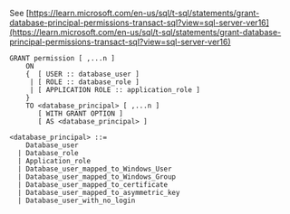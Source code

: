 See [https://learn.microsoft.com/en-us/sql/t-sql/statements/grant-database-principal-permissions-transact-sql?view=sql-server-ver16](https://learn.microsoft.com/en-us/sql/t-sql/statements/grant-database-principal-permissions-transact-sql?view=sql-server-ver16)
```
GRANT permission [ ,...n ]    
    ON   
    {  [ USER :: database_user ]  
     | [ ROLE :: database_role ]  
     | [ APPLICATION ROLE :: application_role ]  
    }  
    TO <database_principal> [ ,...n ]  
       [ WITH GRANT OPTION ]  
       [ AS <database_principal> ]  
  
<database_principal> ::=  
    Database_user   
  | Database_role   
  | Application_role   
  | Database_user_mapped_to_Windows_User   
  | Database_user_mapped_to_Windows_Group   
  | Database_user_mapped_to_certificate   
  | Database_user_mapped_to_asymmetric_key   
  | Database_user_with_no_login
```
